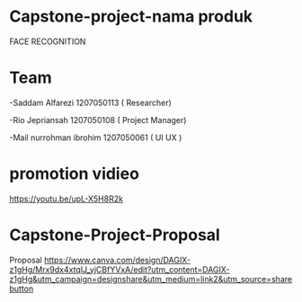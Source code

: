 # Capstone-project-nama produk
FACE RECOGNITION
# Team 
-Saddam Alfarezi 1207050113 ( Researcher) 

-Rio Jepriansah  1207050108 ( Project Manager)

-Mail nurrohman ibrohim 1207050061 ( UI UX )





# promotion vidieo
https://youtu.be/upL-X5H8R2k


# Capstone-Project-Proposal
Proposal https://www.canva.com/design/DAGIX-z1gHg/Mrx9dx4xtqIJ_yjCBfYVxA/edit?utm_content=DAGIX-z1gHg&utm_campaign=designshare&utm_medium=link2&utm_source=sharebutton
